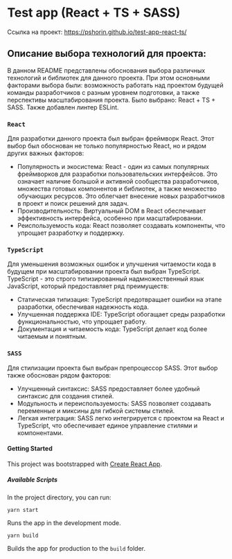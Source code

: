 # Test app (React + TS + SASS)

Ссылка на проект: <a href="https://pshorin.github.io/test-app-react-ts/" target="_blank">https://pshorin.github.io/test-app-react-ts/</a>

## Описание выбора технологий для проекта:

В данном README представлены обоснования выбора различных технологий и библиотек для данного проекта. При этом основными факторами выбора были: возможность работать над проектом будущей команды разработчиков с разным уровнем подготовки, а также перспективы масштабирования проекта. Было выбрано: React + TS + SASS. Также добавлен линтер ESLint.

### `React`

Для разработки данного проекта был выбран фреймворк React. Этот выбор был обоснован не только популярностью React, но и рядом других важных факторов:

- Популярность и экосистема: React - один из самых популярных фреймворков для разработки пользовательских интерфейсов. Это означает наличие большой и активной сообщества разработчиков, множества готовых компонентов и библиотек, а также множество обучающих ресурсов. Это облегчает внесение новых разработчиков в проект и поиск решений для задач.
- Производительность: Виртуальный DOM в React обеспечивает эффективность интерфейса, особенно при масштабировании.
- Реиспользуемость кода: React позволяет создавать компоненты, что упрощает разработку и поддержку.

### `TypeScript`

Для уменьшения возможных ошибок и улучшения читаемости кода в будущем при масштабировании проекта был выбран TypeScript. TypeScript - это строго типизированный надмножественный язык JavaScript, который предоставляет ряд преимуществ:

- Статическая типизация: TypeScript предотвращает ошибки на этапе разработки, обеспечивая надежность кода.
- Улучшенная поддержка IDE: TypeScript обогащает среды разработки функциональностью, что упрощает работу.
- Документация и читаемость кода: TypeScript делает код более читаемым и понятным.

### `SASS`

Для стилизации проекта был выбран препроцессор SASS. Этот выбор также обоснован рядом факторов:

- Улучшенный синтаксис: SASS предоставляет более удобный синтаксис для создания стилей.
- Модульность и переиспользуемость: SASS позволяет создавать переменные и миксины для гибкой системы стилей.
- Легкая интеграция: SASS легко интегрируется с проектом на React и TypeScript, что обеспечивает единое управление стилями и компонентами.

#### Getting Started

This project was bootstrapped with [Create React App](https://github.com/facebook/create-react-app).

##### Available Scripts

In the project directory, you can run:

`yarn start`

Runs the app in the development mode.

`yarn build`

Builds the app for production to the `build` folder.
